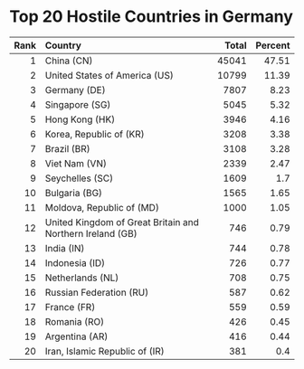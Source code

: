 # Top 20 Hostile Countries in Germany

| Rank | Country | Total | Percent |
| ---: | :------ | ----: | ------: |
| 1 | China (CN) | 45041 | 47.51 |
| 2 | United States of America (US) | 10799 | 11.39 |
| 3 | Germany (DE) | 7807 | 8.23 |
| 4 | Singapore (SG) | 5045 | 5.32 |
| 5 | Hong Kong (HK) | 3946 | 4.16 |
| 6 | Korea, Republic of (KR) | 3208 | 3.38 |
| 7 | Brazil (BR) | 3108 | 3.28 |
| 8 | Viet Nam (VN) | 2339 | 2.47 |
| 9 | Seychelles (SC) | 1609 | 1.7 |
| 10 | Bulgaria (BG) | 1565 | 1.65 |
| 11 | Moldova, Republic of (MD) | 1000 | 1.05 |
| 12 | United Kingdom of Great Britain and Northern Ireland (GB) | 746 | 0.79 |
| 13 | India (IN) | 744 | 0.78 |
| 14 | Indonesia (ID) | 726 | 0.77 |
| 15 | Netherlands (NL) | 708 | 0.75 |
| 16 | Russian Federation (RU) | 587 | 0.62 |
| 17 | France (FR) | 559 | 0.59 |
| 18 | Romania (RO) | 426 | 0.45 |
| 19 | Argentina (AR) | 416 | 0.44 |
| 20 | Iran, Islamic Republic of (IR) | 381 | 0.4 |
